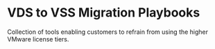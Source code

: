 # VDS to VSS Migration Playbooks
Collection of tools enabling customers to refrain from using the higher VMware license tiers.
